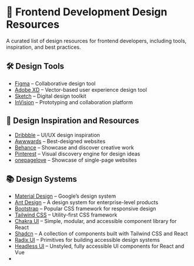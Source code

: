 # 🎨 Frontend Development Design Resources

A curated list of design resources for frontend developers, including tools, inspiration, and best practices.


## **🛠️ Design Tools**

- [Figma](https://www.figma.com/) – Collaborative design tool
- [Adobe XD](https://www.adobe.com/products/xd.html) – Vector-based user experience design tool
- [Sketch](https://www.sketch.com/) – Digital design toolkit
- [InVision](https://www.invisionapp.com/) – Prototyping and collaboration platform

## **🎨 Design Inspiration and Resources**

- [Dribbble](https://dribbble.com/) – UI/UX design inspiration
- [Awwwards](https://www.awwwards.com/) – Best-designed websites
- [Behance](https://www.behance.net/) – Showcase and discover creative work
- [Pinterest](https://www.pinterest.com/) – Visual discovery engine for design ideas
- [onepagelove](https://onepagelove.com/) – Showcase of single-page websites


## **📚 Design Systems**
- [Material Design](https://material.io/) – Google’s design system
- [Ant Design](https://ant.design/) – A design system for enterprise-level products
- [Bootstrap](https://getbootstrap.com/) – Popular CSS framework for responsive design
- [Tailwind CSS](https://tailwindcss.com/) – Utility-first CSS framework
- [Chakra UI](https://chakra-ui.com/) – Simple, modular, and accessible component library for React
- [Shadcn](https://ui.shadcn.com/) – A collection of components built with Tailwind CSS and React
- [Radix UI](https://www.radix-ui.com/) – Primitives for building accessible design systems
- [Headless UI](https://headlessui.dev/) – Unstyled, fully accessible UI components for React and Vue
-